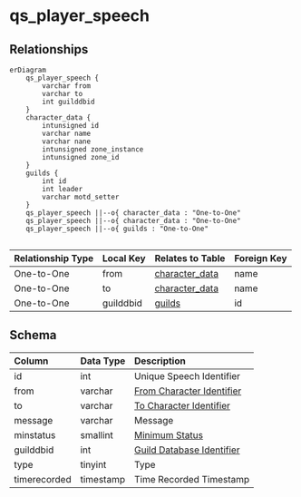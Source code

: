 # qs_player_speech

## Relationships

```mermaid
erDiagram
    qs_player_speech {
        varchar from
        varchar to
        int guilddbid
    }
    character_data {
        intunsigned id
        varchar name
        varchar nane
        intunsigned zone_instance
        intunsigned zone_id
    }
    guilds {
        int id
        int leader
        varchar motd_setter
    }
    qs_player_speech ||--o{ character_data : "One-to-One"
    qs_player_speech ||--o{ character_data : "One-to-One"
    qs_player_speech ||--o{ guilds : "One-to-One"


```


| Relationship Type | Local Key | Relates to Table | Foreign Key |
| :--- | :--- | :--- | :--- |
| One-to-One | from | [character_data](../../schema/characters/character_data.md) | name |
| One-to-One | to | [character_data](../../schema/characters/character_data.md) | name |
| One-to-One | guilddbid | [guilds](../../schema/guilds/guilds.md) | id |


## Schema

| Column | Data Type | Description |
| :--- | :--- | :--- |
| id | int | Unique Speech Identifier |
| from | varchar | [From Character Identifier](../../schema/characters/character_data.md) |
| to | varchar | [To Character Identifier](../../schema/characters/character_data.md) |
| message | varchar | Message |
| minstatus | smallint | [Minimum Status](../../../../server/player/status-levels) |
| guilddbid | int | [Guild Database Identifier](../../schema/guilds/guilds.md) |
| type | tinyint | Type |
| timerecorded | timestamp | Time Recorded Timestamp |

